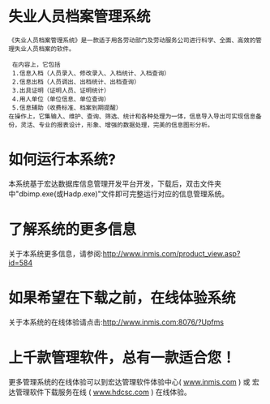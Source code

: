 # 失业人员档案管理系统

    《失业人员档案管理系统》是一款适于用各劳动部门及劳动服务公司进行科学、全面、高效的管理失业人员档案的软件。

     在内容上，它包括  
     1.信息入档（人员录入、修改录入、入档统计、入档查询）  
     2.信息出档（人员调出、出档统计、出档查询）  
     3.出具证明（证明人员、证明统计）  
     4.用人单位（单位信息、单位查询）  
     5.信息辅助（收费标准、档案到期提醒）  
    在操作上，它集输入、维护、查询、筛选、统计和各种处理为一体，信息导入导出可实现信息备份，灵活、专业的报表设计，形象、增强的数据处理，完美的信息图形分析。  

# 如何运行本系统?

本系统基于宏达数据库信息管理开发平台开发，下载后，双击文件夹中"dbimp.exe(或Hadp.exe)"文件即可完整运行对应的信息管理系统。

# 了解系统的更多信息

关于本系统更多信息，请参阅:http://www.inmis.com/product_view.asp?id=584

# 如果希望在下载之前，在线体验系统

关于本系统的在线体验请点击:http://www.inmis.com:8076/?Upfms

# 上千款管理软件，总有一款适合您！

更多管理系统的在线体验可以到宏达管理软件体验中心( www.inmis.com ) 或 宏达管理软件下载服务在线 ( www.hdcsc.com ) 在线体验。

